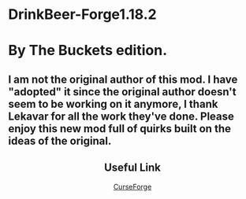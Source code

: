# DrinkBeer-Forge1.18.2
# By The Buckets edition.


## I am not the original author of this mod. I have "adopted" it since the original author doesn't seem to be working on it anymore, I thank Lekavar for all the work they've done. Please enjoy this new mod full of quirks built on the ideas of the original.


<h2 align="center">Useful Link</h2>

<p align="center"><a href="https://www.curseforge.com/minecraft/mc-mods/drink-beer-by-the-buckets">CurseForge</a></p>

